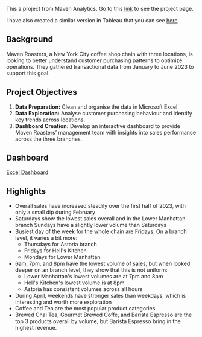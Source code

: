 This a project from Maven Analytics. Go to this [link](https://mavenanalytics.io/project/21796) to see the project page.

I have also created a similar version in Tableau that you can see [here](https://public.tableau.com/app/profile/sergio.urbina5986/viz/MavenRoastersSalesDashboard_17308180238370/Dashboard).

## Background

Maven Roasters, a New York City coffee shop chain with three locations, is looking to better understand customer purchasing patterns to optimize operations. They gathered transactional data from January to June 2023 to support this goal.



## Project Objectives

1. **Data Preparation:** Clean and organise the data in Microsoft Excel.
2. **Data Exploration:** Analyse customer purchasing behaviour and identify key trends across locations.
3. **Dashboard Creation:** Develop an interactive dashboard to provide Maven Roasters’ management team with insights into sales performance across the three branches.


## Dashboard

[Excel Dashboard](~/Images/dashboard_mage.png)



## Highlights

- Overall sales have increased steadily over the first half of 2023, with only a small dip during February
- Saturdays show the lowest sales overall and in the Lower Manhattan branch Sundays have a slightly lower volume than Saturdays
- Busiest day of the week for the whole chain are Fridays. On a branch level, it varies a bit more:
    - Thursdays for Astoria branch
    - Fridays for Hell's Kitchen
    - Mondays for Lower Manhattan
- 6am, 7pm, and 8pm have the lowest volume of sales, but when looked deeper on an branch level, they show that this is not uniform:
    - Lower Manhattan's lowest volumes are at 7pm and 8pm
    - Hell's Kitchen's lowest volume is at 8pm
    - Astoria has consistent volumes across all hours
- During April, weekends have stronger sales than weekdays, which is interesting and worth more exploration
- Coffee and Tea are the most popular product categories
- Brewed Chai Tea, Gourmet Brewed Coffe, and Barista Espresso are the top 3 products overall by volume, but Barista Espresso bring in the highest revenue.
